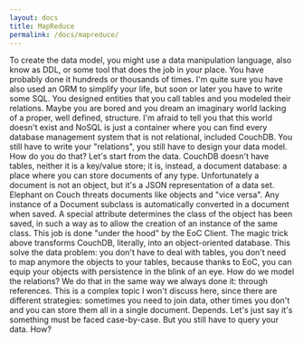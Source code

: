 ```yaml
---
layout: docs
title: MapReduce
permalink: /docs/mapreduce/
---
```


To create the data model, you might use a data manipulation language, also know as DDL, or some tool that does the job 
in your place. You have probably done it hundreds or thousands of times.
I'm quite sure you have also used an ORM to simplify your life, but soon or later you 
have to write some SQL. You designed entities that you call tables and you modeled their relations. Maybe you are bored 
and you dream an imaginary world lacking of a proper, well defined, structure. I'm afraid to tell you that this world 
doesn't exist and NoSQL is just a container where you can find every database management system that is not relational, 
included CouchDB.
You still have to write your "relations", you still have to design your data model. How do you do that?
Let's start from the data. CouchDB doesn't have tables, neither it is a key/value store; it is, instead, a document 
database: a place where you can store documents of any type. Unfortunately a document is not an object, but it's a JSON 
representation of a data set. Elephant on Couch threats documents like objects and "vice versa". Any instance of a 
Document subclass is automatically converted in a document when saved. A special attribute determines the class of the 
object has been saved, in such a way as to allow the creation of an instance of the same class. This job is done  "under 
the hood" by the EoC Client. The magic trick above transforms CouchDB, literally, into an object-oriented database.
This solve the data problem: you don't have to deal with tables, you don't need to map anymore the objects to your 
tables, because thanks to EoC, you can equip your objects with persistence in the blink of an eye.
How do we model the relations? We do that in the same way we always done it: through references. This is a complex topic 
I won't discuss here, since there are different strategies: sometimes you need to join data, other times you don't and 
you can store them all in a single document. Depends. Let's just say it's something must be faced case-by-case.
But you still have to query your data. How?
